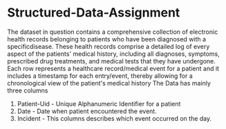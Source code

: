 # Structured-Data-Assignment
The dataset in question contains a comprehensive collection of electronic health records belonging to patients who have been diagnosed with a specificdisease. These health records comprise a detailed log of every aspect of the patients' medical history, including all diagnoses, symptoms, prescribed drug treatments, and medical tests that they have undergone. Each row represents a healthcare record/medical event for a patient and it includes a timestamp for each entry/event, thereby allowing for a chronological view of the patient's medical history
The Data has mainly three columns
1) Patient-Uid - Unique Alphanumeric Identifier for a patient
2) Date - Date when patient encountered the event.
3) Incident - This columns describes which event occurred on the day.
